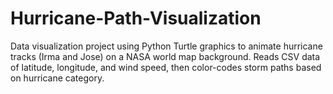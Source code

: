 # Hurricane-Path-Visualization
Data visualization project using Python Turtle graphics to animate hurricane tracks (Irma and Jose) on a NASA world map background. Reads CSV data of latitude, longitude, and wind speed, then color-codes storm paths based on hurricane category.
